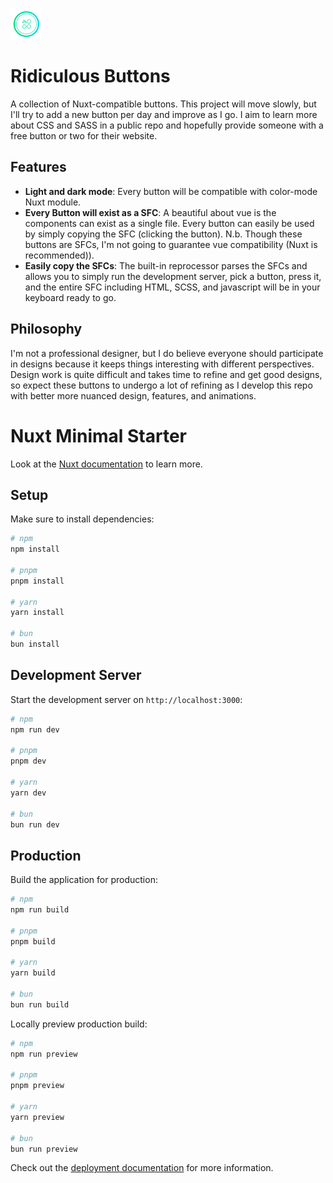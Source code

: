 ![Ridiculous Buttons logo](./logo.png)

# Ridiculous Buttons

A collection of Nuxt-compatible buttons. This project will move slowly, but I'll try to add a new button per day and improve as I go. I aim to learn more about CSS and SASS in a public repo and hopefully provide someone with a free button or two for their website.

## Features

- **Light and dark mode**: Every button will be compatible with color-mode Nuxt module.
- **Every Button will exist as a SFC**: A beautiful about vue is the components can exist as a single file. Every button can easily be used by simply copying the SFC (clicking the button). N.b. Though these buttons are SFCs, I'm not going to guarantee vue compatibility (Nuxt is recommended)).
- **Easily copy the SFCs**: The built-in reprocessor parses the SFCs and allows you to simply run the development server, pick a button, press it, and the entire SFC including HTML, SCSS, and javascript will be in your keyboard ready to go.

## Philosophy

I'm not a professional designer, but I do believe everyone should participate in designs because it keeps things interesting with different perspectives. Design work is quite difficult and takes time to refine and get good designs, so expect these buttons to undergo a lot of refining as I develop this repo with better more nuanced design, features, and animations.

# Nuxt Minimal Starter

Look at the [Nuxt documentation](https://nuxt.com/docs/getting-started/introduction) to learn more.

## Setup

Make sure to install dependencies:

```bash
# npm
npm install

# pnpm
pnpm install

# yarn
yarn install

# bun
bun install
```

## Development Server

Start the development server on `http://localhost:3000`:

```bash
# npm
npm run dev

# pnpm
pnpm dev

# yarn
yarn dev

# bun
bun run dev
```

## Production

Build the application for production:

```bash
# npm
npm run build

# pnpm
pnpm build

# yarn
yarn build

# bun
bun run build
```

Locally preview production build:

```bash
# npm
npm run preview

# pnpm
pnpm preview

# yarn
yarn preview

# bun
bun run preview
```

Check out the [deployment documentation](https://nuxt.com/docs/getting-started/deployment) for more information.
